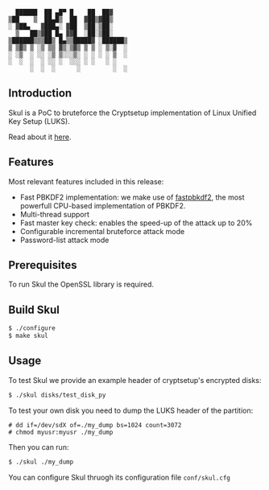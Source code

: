       ██████  ██ ▄█▀ █    ██  ██▓    
    ▒██    ▒  ██▄█▒  ██  ▓██▒▓██▒    
    ░ ▓██▄   ▓███▄░ ▓██  ▒██░▒██░    
      ▒   ██▒▓██ █▄ ▓▓█  ░██░▒██░    
    ▒██████▒▒▒██▒ █▄▒▒█████▓ ░██████▒
    ▒ ▒▓▒ ▒ ░▒ ▒▒ ▓▒░▒▓▒ ▒ ▒ ░ ▒░▓  ░
    ░ ░▒  ░ ░░ ░▒ ▒░░░▒░ ░ ░ ░ ░ ▒  ░
    ░  ░  ░  ░ ░░ ░  ░░░ ░ ░   ░ ░   
          ░  ░  ░      ░         ░  ░
          
## Introduction
Skul is a PoC to bruteforce the Cryptsetup implementation of Linux Unified Key Setup (LUKS).

Read about it [here](http://crypt.coffee/research/luks.html).

## Features
Most relevant features included in this release:

* Fast PBKDF2 implementation: we make use of [fastpbkdf2](https://github.com/ctz/fastpbkdf2), the most powerfull CPU-based implementation of PBKDF2. 
* Multi-thread support
* Fast master key check: enables the speed-up of the attack up to 20%
* Configurable incremental bruteforce attack mode
* Password-list attack mode

## Prerequisites
To run Skul the OpenSSL library is required.

## Build Skul

```bash
$ ./configure 
$ make skul 
```


## Usage
To test Skul we provide an example header of cryptsetup's encrypted disks:

```bash
$ ./skul disks/test_disk_py 
```
To test your own disk you need to dump the LUKS header of the partition:

```
# dd if=/dev/sdX of=./my_dump bs=1024 count=3072
# chmod myusr:myusr ./my_dump
```
Then you can run:

```bash
$ ./skul ./my_dump
```

You can configure Skul thruogh its configuration file `conf/skul.cfg`
